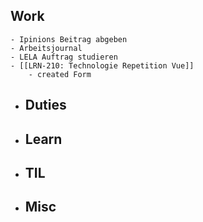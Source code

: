 ## Work
	- Ipinions Beitrag abgeben
	- Arbeitsjournal
	- LELA Auftrag studieren
	- [[LRN-210: Technologie Repetition Vue]]
		- created Form
- ## Duties
- ## Learn
- ## TIL
- ## Misc